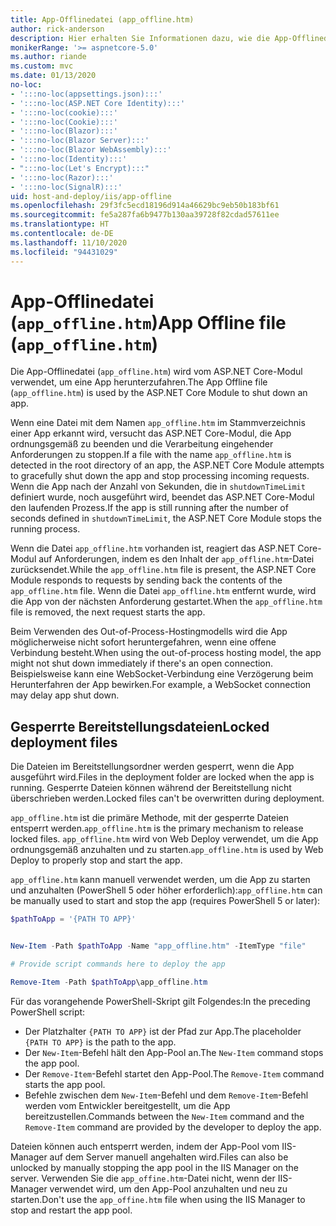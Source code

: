 ```yaml
---
title: App-Offlinedatei (app_offline.htm)
author: rick-anderson
description: Hier erhalten Sie Informationen dazu, wie die App-Offlinedatei (`app_offline.htm`) mit dem ASP.NET Core-Modul verwendet werden kann.
monikerRange: '>= aspnetcore-5.0'
ms.author: riande
ms.custom: mvc
ms.date: 01/13/2020
no-loc:
- ':::no-loc(appsettings.json):::'
- ':::no-loc(ASP.NET Core Identity):::'
- ':::no-loc(cookie):::'
- ':::no-loc(Cookie):::'
- ':::no-loc(Blazor):::'
- ':::no-loc(Blazor Server):::'
- ':::no-loc(Blazor WebAssembly):::'
- ':::no-loc(Identity):::'
- ":::no-loc(Let's Encrypt):::"
- ':::no-loc(Razor):::'
- ':::no-loc(SignalR):::'
uid: host-and-deploy/iis/app-offline
ms.openlocfilehash: 29f3fc5ecd18196d914a46629bc9eb50b183bf61
ms.sourcegitcommit: fe5a287fa6b9477b130aa39728f82cdad57611ee
ms.translationtype: HT
ms.contentlocale: de-DE
ms.lasthandoff: 11/10/2020
ms.locfileid: "94431029"
---
```

# <a name="app-offline-file-app_offlinehtm"></a><span data-ttu-id="74240-103">App-Offlinedatei (`app_offline.htm`)</span><span class="sxs-lookup"><span data-stu-id="74240-103">App Offline file (`app_offline.htm`)</span></span>

<span data-ttu-id="74240-104">Die App-Offlinedatei (`app_offline.htm`) wird vom ASP.NET Core-Modul verwendet, um eine App herunterzufahren.</span><span class="sxs-lookup"><span data-stu-id="74240-104">The App Offline file (`app_offline.htm`) is used by the ASP.NET Core Module to shut down an app.</span></span>

<span data-ttu-id="74240-105">Wenn eine Datei mit dem Namen `app_offline.htm` im Stammverzeichnis einer App erkannt wird, versucht das ASP.NET Core-Modul, die App ordnungsgemäß zu beenden und die Verarbeitung eingehender Anforderungen zu stoppen.</span><span class="sxs-lookup"><span data-stu-id="74240-105">If a file with the name `app_offline.htm` is detected in the root directory of an app, the ASP.NET Core Module attempts to gracefully shut down the app and stop processing incoming requests.</span></span> <span data-ttu-id="74240-106">Wenn die App nach der Anzahl von Sekunden, die in `shutdownTimeLimit` definiert wurde, noch ausgeführt wird, beendet das ASP.NET Core-Modul den laufenden Prozess.</span><span class="sxs-lookup"><span data-stu-id="74240-106">If the app is still running after the number of seconds defined in `shutdownTimeLimit`, the ASP.NET Core Module stops the running process.</span></span>

<span data-ttu-id="74240-107">Wenn die Datei `app_offline.htm` vorhanden ist, reagiert das ASP.NET Core-Modul auf Anforderungen, indem es den Inhalt der `app_offline.htm`-Datei zurücksendet.</span><span class="sxs-lookup"><span data-stu-id="74240-107">While the `app_offline.htm` file is present, the ASP.NET Core Module responds to requests by sending back the contents of the `app_offline.htm` file.</span></span> <span data-ttu-id="74240-108">Wenn die Datei `app_offline.htm` entfernt wurde, wird die App von der nächsten Anforderung gestartet.</span><span class="sxs-lookup"><span data-stu-id="74240-108">When the `app_offline.htm` file is removed, the next request starts the app.</span></span>

<span data-ttu-id="74240-109">Beim Verwenden des Out-of-Process-Hostingmodells wird die App möglicherweise nicht sofort heruntergefahren, wenn eine offene Verbindung besteht.</span><span class="sxs-lookup"><span data-stu-id="74240-109">When using the out-of-process hosting model, the app might not shut down immediately if there's an open connection.</span></span> <span data-ttu-id="74240-110">Beispielsweise kann eine WebSocket-Verbindung eine Verzögerung beim Herunterfahren der App bewirken.</span><span class="sxs-lookup"><span data-stu-id="74240-110">For example, a WebSocket connection may delay app shut down.</span></span>

## <a name="locked-deployment-files"></a><span data-ttu-id="74240-111">Gesperrte Bereitstellungsdateien</span><span class="sxs-lookup"><span data-stu-id="74240-111">Locked deployment files</span></span>

<span data-ttu-id="74240-112">Die Dateien im Bereitstellungsordner werden gesperrt, wenn die App ausgeführt wird.</span><span class="sxs-lookup"><span data-stu-id="74240-112">Files in the deployment folder are locked when the app is running.</span></span> <span data-ttu-id="74240-113">Gesperrte Dateien können während der Bereitstellung nicht überschrieben werden.</span><span class="sxs-lookup"><span data-stu-id="74240-113">Locked files can't be overwritten during deployment.</span></span>

<span data-ttu-id="74240-114">`app_offline.htm` ist die primäre Methode, mit der gesperrte Dateien entsperrt werden.</span><span class="sxs-lookup"><span data-stu-id="74240-114">`app_offline.htm` is the primary mechanism to release locked files.</span></span> <span data-ttu-id="74240-115">`app_offline.htm` wird von Web Deploy verwendet, um die App ordnungsgemäß anzuhalten und zu starten.</span><span class="sxs-lookup"><span data-stu-id="74240-115">`app_offline.htm` is used by Web Deploy to properly stop and start the app.</span></span>

<span data-ttu-id="74240-116">`app_offline.htm` kann manuell verwendet werden, um die App zu starten und anzuhalten (PowerShell 5 oder höher erforderlich):</span><span class="sxs-lookup"><span data-stu-id="74240-116">`app_offline.htm` can be manually used to start and stop the app (requires PowerShell 5 or later):</span></span>

```powershell
$pathToApp = '{PATH TO APP}'


New-Item -Path $pathToApp -Name "app_offline.htm" -ItemType "file"

# Provide script commands here to deploy the app

Remove-Item -Path $pathToApp\app_offline.htm
```

<span data-ttu-id="74240-117">Für das vorangehende PowerShell-Skript gilt Folgendes:</span><span class="sxs-lookup"><span data-stu-id="74240-117">In the preceding PowerShell script:</span></span>

* <span data-ttu-id="74240-118">Der Platzhalter `{PATH TO APP}` ist der Pfad zur App.</span><span class="sxs-lookup"><span data-stu-id="74240-118">The placeholder `{PATH TO APP}` is the path to the app.</span></span>
* <span data-ttu-id="74240-119">Der `New-Item`-Befehl hält den App-Pool an.</span><span class="sxs-lookup"><span data-stu-id="74240-119">The `New-Item` command stops the app pool.</span></span>
* <span data-ttu-id="74240-120">Der `Remove-Item`-Befehl startet den App-Pool.</span><span class="sxs-lookup"><span data-stu-id="74240-120">The `Remove-Item` command starts the app pool.</span></span>
* <span data-ttu-id="74240-121">Befehle zwischen dem `New-Item`-Befehl und dem `Remove-Item`-Befehl werden vom Entwickler bereitgestellt, um die App bereitzustellen.</span><span class="sxs-lookup"><span data-stu-id="74240-121">Commands between the `New-Item` command and the `Remove-Item` command are provided by the developer to deploy the app.</span></span>

<span data-ttu-id="74240-122">Dateien können auch entsperrt werden, indem der App-Pool vom IIS-Manager auf dem Server manuell angehalten wird.</span><span class="sxs-lookup"><span data-stu-id="74240-122">Files can also be unlocked by manually stopping the app pool in the IIS Manager on the server.</span></span> <span data-ttu-id="74240-123">Verwenden Sie die `app_offine.htm`-Datei nicht, wenn der IIS-Manager verwendet wird, um den App-Pool anzuhalten und neu zu starten.</span><span class="sxs-lookup"><span data-stu-id="74240-123">Don't use the `app_offine.htm` file when using the IIS Manager to stop and restart the app pool.</span></span>
